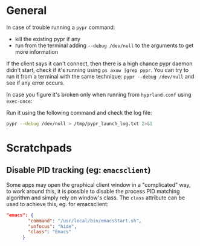 # General

In case of trouble running a `pypr` command:
- kill the existing pypr if any
- run from the terminal adding `--debug /dev/null` to the arguments to get more information

If the client says it can't connect, then there is a high chance pypr daemon didn't start, check if it's running using `ps axuw |grep pypr`. You can try to run it from a terminal with the same technique: `pypr --debug /dev/null` and see if any error occurs.

In case you figure it's broken only when running from `hyprland.conf` using `exec-once`:

Run it using the following command and check the log file:

```sh
pypr --debug /dev/null > /tmp/pypr_launch_log.txt 2>&1
```

 
# Scratchpads

## Disable PID tracking (eg: `emacsclient`)

Some apps may open the graphical client window in a "complicated" way, to work around this, it is possible to disable the process PID matching algorithm and simply rely on window's class.
The `class` attribute can be used to achieve this, eg. for emacsclient:
```json
"emacs": {
        "command": "/usr/local/bin/emacsStart.sh",
        "unfocus": "hide",
        "class": "Emacs"
      }
```